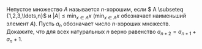 Непустое множество $A$ называется $n$-хорошим, если $ A \subseteq \{1,2,3,\ldots,n\}$ и $|A| \le \min_{x\in A} x$ ($\min_{x\in A} x$ обозначает наименьший элемент $A$). Пусть $a_n$ обозначает число $n$-хороших множеств. Докажите, что для всех натуральных $n$ верно равенство $a_{n+2}=a_{n+1}+a_{n}+1$.